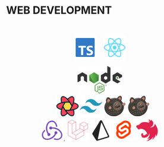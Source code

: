 # WEB DEVELOPMENT

ㅤ
<div align="center">

<img src="https://github.com/qean32/qean32/blob/main/icon/ts.svg" width="60" />
ㅤ
<img src="https://github.com/qean32/qean32/blob/main/icon/react.svg" width="60" />

</br>

<!--- <img src="https://github.com/qean32/qean32/blob/main/icon/nextjs.svg" width="100" /> {::comment} --->

</br>

<img src="https://github.com/qean32/qean32/blob/main/icon/nodejs.svg" width="120" />
</br>
ㅤ
<img src="https://github.com/qean32/qean32/blob/main/icon/reactquery.svg" width="60" />

<img src="https://github.com/qean32/qean32/blob/main/icon/tailwind.svg" width="60" />

<img src="https://github.com/qean32/qean32/blob/main/icon/zustand.svg" width="60" />

<img src="https://github.com/qean32/qean32/blob/main/icon/zustand.svg" width="60" />

</br>

<img src="https://github.com/qean32/qean32/blob/main/icon/redux.svg" width="55" />
.
<img src="https://github.com/qean32/qean32/blob/main/icon/laravel.svg" width="60" />

<img src="https://github.com/qean32/qean32/blob/main/icon/prisma.svg" width="56" />

<img src="https://github.com/qean32/qean32/blob/main/icon/svelte.svg" width="60" />

<img src="https://github.com/qean32/qean32/blob/main/icon/nestjs.svg" width="58" />

</div>
